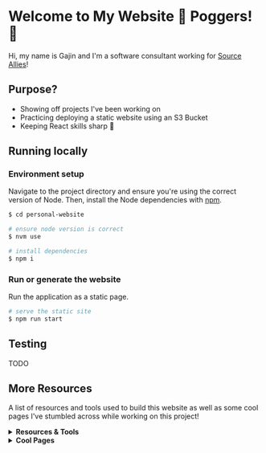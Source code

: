 # Welcome to My Website :cherry_blossom: Poggers! :cherry_blossom:
Hi, my name is Gajin and I'm a software consultant working for [Source Allies](https://www.sourceallies.com/)!

## Purpose?
- Showing off projects I've been working on
- Practicing deploying a static website using an S3 Bucket
- Keeping React skills sharp :maple_leaf:

## Running locally
### Environment setup
Navigate to the project directory and ensure you're using the correct version of Node. Then, install the Node dependencies with [npm](https://www.npmjs.com/).
```bash
$ cd personal-website

# ensure node version is correct
$ nvm use

# install dependencies
$ npm i
```

### Run or generate the website
Run the application as a static page.

```bash
# serve the static site
$ npm run start
```

## Testing
TODO

## More Resources
A list of resources and tools used to build this website as well as some cool pages I've stumbled across while working on this project!
<details>
    <summary><b>Resources & Tools</b></summary>

- [React App](https://github.com/facebook/create-react-app) 

</details>
<details>
<summary><b>Cool Pages</b></summary>

- [Markdown emotes](https://gist.github.com/rxaviers/7360908) 
- [Cool Navbar](https://openbase.com/js/react-responsive-animate-navbar/documentation)
- [Angel Uriot's Portfolio](https://www.angeluriot.com/portfolio/)

</details>
